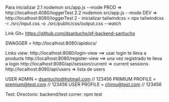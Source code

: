 Para inicializar 
2.1 nodemon src/app.js --mode PROD => http://localhost:4080/loggerTest
2.2 nodemon src/app.js --mode DEV  => http://localhost:8080/loggerTest
2 - inicializar tailwindcss = npx tailwindcss -i ./src/input.css -o ./src/public/css/output.css --watch


Link Git= https://github.com/dsantucho/pf-backend-santucho

SWAGGER = http://localhost:8080/apidocs/


Links view:
http://localhost:8080/login-view ==> usar login te lleva a products
http://localhost:8080/register-view ==> una vez registrado te lleva a login
http://localhost:8080/api/session/current => current sessions
http://localhost:8080/api/users => lista de users

USER ADMIN = dsantucho@hotmail.com // 123456
PRIMIUM PROFILE = premium@test.com // 123456
USER PROFILE = chimu@test.com // 123456

Test: 
Directorio: backend/test
correr: npm test